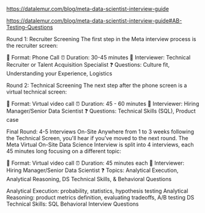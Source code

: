 https://datalemur.com/blog/meta-data-scientist-interview-guide


https://datalemur.com/blog/meta-data-scientist-interview-guide#AB-Testing-Questions

Round 1: Recruiter Screening
The first step in the Meta interview process is the recruiter screen:

💼 Format: Phone Call
⏰ Duration: 30-45 minutes
👤 Interviewer: Technical Recruiter or Talent Acquisition Specialist
❓ Questions: Culture fit, Understanding your Experience, Logistics

Round 2: Technical Screening
The next step after the phone screen is a virtual technical screen:

💼 Format: Virtual video call
⏰ Duration: 45 - 60 minutes
👤 Interviewer: Hiring Manager/Senior Data Scientist
❓ Questions: Technical Skills (SQL), Product case

Final Round: 4-5 Interviews On-Site
Anywhere from 1 to 3 weeks following the Technical Screen, you'll hear if you’ve moved to the next round. The Meta Virtual On-Site Data Science Interview is split into 4 interviews, each 45 minutes long focusing on a different topic:

💼 Format: Virtual video call
⏰ Duration: 45 minutes each
👤 Interviewer: Hiring Manager/Senior Data Scientist
❓ Topics: Analytical Execution, Analytical Reasoning, DS Technical Skills, & Behavioral Questions

Analytical Execution: probability, statistics, hypothesis testing
Analytical Reasoning: product metrics definition, evaluating tradeoffs, A/B testing
DS Technical Skills: SQL
Behavioral Interview Questions
